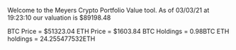 Welcome to the Meyers Crypto Portfolio Value tool. 
As of 03/03/21 at 19:23:10 our valuation is $89198.48 

BTC Price = $51323.04
 ETH Price = $1603.84
BTC Holdings = 0.98BTC
 ETH holdings = 24.255477532ETH 
